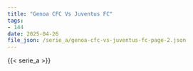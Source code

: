 ```yaml
---
title: "Genoa CFC Vs Juventus FC"
tags:
- 144
date: 2025-04-26
file_json: /serie_a/genoa-cfc-vs-juventus-fc-page-2.json
---
```


{{< serie_a >}}
